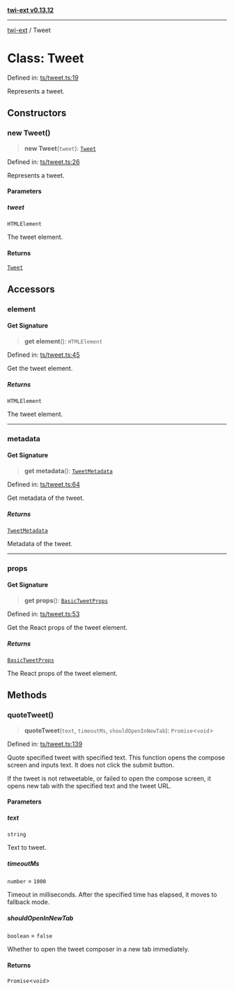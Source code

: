 [**twi-ext v0.13.12**](../README.md)

***

[twi-ext](../README.md) / Tweet

# Class: Tweet

Defined in: [ts/tweet.ts:19](https://github.com/Robot-Inventor/twi-ext/blob/8b545e372d37d3bd8a9a60b4daddf6602af884b4/src/ts/tweet.ts#L19)

Represents a tweet.

## Constructors

### new Tweet()

> **new Tweet**(`tweet`): [`Tweet`](Tweet.md)

Defined in: [ts/tweet.ts:26](https://github.com/Robot-Inventor/twi-ext/blob/8b545e372d37d3bd8a9a60b4daddf6602af884b4/src/ts/tweet.ts#L26)

Represents a tweet.

#### Parameters

##### tweet

`HTMLElement`

The tweet element.

#### Returns

[`Tweet`](Tweet.md)

## Accessors

### element

#### Get Signature

> **get** **element**(): `HTMLElement`

Defined in: [ts/tweet.ts:45](https://github.com/Robot-Inventor/twi-ext/blob/8b545e372d37d3bd8a9a60b4daddf6602af884b4/src/ts/tweet.ts#L45)

Get the tweet element.

##### Returns

`HTMLElement`

The tweet element.

***

### metadata

#### Get Signature

> **get** **metadata**(): [`TweetMetadata`](../interfaces/TweetMetadata.md)

Defined in: [ts/tweet.ts:64](https://github.com/Robot-Inventor/twi-ext/blob/8b545e372d37d3bd8a9a60b4daddf6602af884b4/src/ts/tweet.ts#L64)

Get metadata of the tweet.

##### Returns

[`TweetMetadata`](../interfaces/TweetMetadata.md)

Metadata of the tweet.

***

### props

#### Get Signature

> **get** **props**(): [`BasicTweetProps`](../interfaces/BasicTweetProps.md)

Defined in: [ts/tweet.ts:53](https://github.com/Robot-Inventor/twi-ext/blob/8b545e372d37d3bd8a9a60b4daddf6602af884b4/src/ts/tweet.ts#L53)

Get the React props of the tweet element.

##### Returns

[`BasicTweetProps`](../interfaces/BasicTweetProps.md)

The React props of the tweet element.

## Methods

### quoteTweet()

> **quoteTweet**(`text`, `timeoutMs`, `shouldOpenInNewTab`): `Promise`\<`void`\>

Defined in: [ts/tweet.ts:139](https://github.com/Robot-Inventor/twi-ext/blob/8b545e372d37d3bd8a9a60b4daddf6602af884b4/src/ts/tweet.ts#L139)

Quote specified tweet with specified text.
This function opens the compose screen and inputs text.
It does not click the submit button.

If the tweet is not retweetable, or failed to open the compose screen,
it opens new tab with the specified text and the tweet URL.

#### Parameters

##### text

`string`

Text to tweet.

##### timeoutMs

`number` = `1000`

Timeout in milliseconds. After the specified time has elapsed, it moves to fallback mode.

##### shouldOpenInNewTab

`boolean` = `false`

Whether to open the tweet composer in a new tab immediately.

#### Returns

`Promise`\<`void`\>
